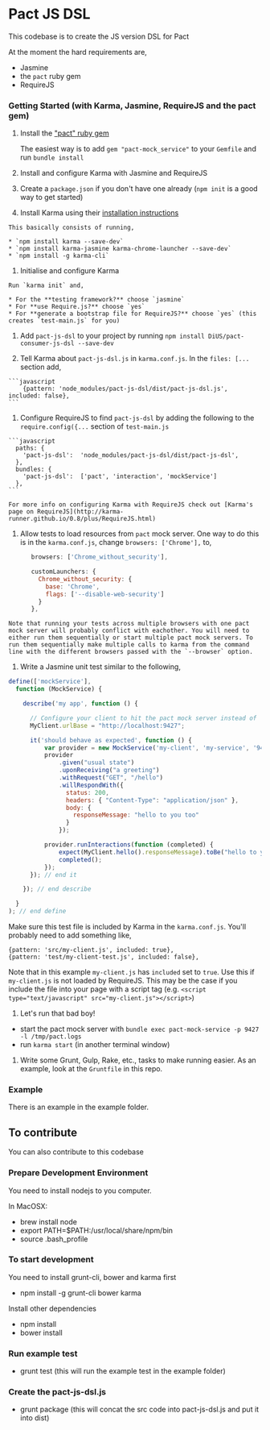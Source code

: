 Pact JS DSL
=========

This codebase is to create the JS version DSL for Pact

At the moment the hard requirements are,
- Jasmine
- the `pact` ruby gem
- RequireJS

### Getting Started (with Karma, Jasmine, RequireJS and the pact gem)

1. Install the ["pact" ruby gem](https://github.com/realestate-com-au/pact)

   The easiest way is to add `gem "pact-mock_service"` to your `Gemfile` and run `bundle install`
   
1. Install and configure Karma with Jasmine and RequireJS

  1. Create a `package.json` if you don't have one already (`npm init` is a good way to get started)

  1. Install Karma using their [installation instructions](http://karma-runner.github.io/0.12/intro/installation.html)
    
    This basically consists of running,

    * `npm install karma --save-dev`
    * `npm install karma-jasmine karma-chrome-launcher --save-dev`
    * `npm install -g karma-cli`

  1. Initialise and configure Karma
    
    Run `karma init` and,

    * For the **testing framework?** choose `jasmine`
    * For **use Require.js?** choose `yes`
    * For **generate a bootstrap file for RequireJS?** choose `yes` (this creates `test-main.js` for you)

  1. Add `pact-js-dsl` to your project by running `npm install DiUS/pact-consumer-js-dsl --save-dev`

  1. Tell Karma about `pact-js-dsl.js` in `karma.conf.js`. In the `files: [...` section add,

    ```javascript
        {pattern: 'node_modules/pact-js-dsl/dist/pact-js-dsl.js', included: false},
    ```

  1. Configure RequireJS to find `pact-js-dsl` by adding the following to the `require.config({...` section of `test-main.js`

    ```javascript
      paths: {
        'pact-js-dsl':  'node_modules/pact-js-dsl/dist/pact-js-dsl',
      },
      bundles: {
        'pact-js-dsl':  ['pact', 'interaction', 'mockService']
      },
    ```

    For more info on configuring Karma with RequireJS check out [Karma's page on RequireJS](http://karma-runner.github.io/0.8/plus/RequireJS.html)

  1. Allow tests to load resources from `pact` mock server. One way to do this is in the `karma.conf.js`, change `browsers: ['Chrome'],` to,
  
     ```javascript
        browsers: ['Chrome_without_security'],

        customLaunchers: {
          Chrome_without_security: {
            base: 'Chrome',
            flags: ['--disable-web-security']
          }
        },
     ```

    Note that running your tests across multiple browsers with one pact mock server will probably conflict with eachother. You will need to either run them sequentially or start multiple pact mock servers. To run them sequentially make multiple calls to karma from the command line with the different browsers passed with the `--browser` option.

1. Write a Jasmine unit test similar to the following,

  ```javascript
  define(['mockService'],
    function (MockService) {

      describe('my app', function () {

        // Configure your client to hit the pact mock server instead of 'production'
        MyClient.urlBase = "http://localhost:9427";

        it('should behave as expected', function () {
            var provider = new MockService('my-client', 'my-service', '9427');
            provider
                .given("usual state")
                .uponReceiving("a greeting")
                .withRequest("GET", "/hello")
                .willRespondWith({
                  status: 200,
                  headers: { "Content-Type": "application/json" },
                  body: {
                    responseMessage: "hello to you too"
                  }
                });

            provider.runInteractions(function (completed) {
                expect(MyClient.hello().responseMessage).toBe("hello to you too");
                completed();
            });
        }); // end it

      }); // end describe

    }
  ); // end define
  ```
  
  Make sure this test file is included by Karma in the `karma.conf.js`. You'll probably need to add something like,

  ```
  {pattern: 'src/my-client.js', included: true},
  {pattern: 'test/my-client-test.js', included: false},
  ```
  
  Note that in this example `my-client.js` has `included` set to `true`. Use this if `my-client.js` is not loaded by RequireJS. This may be the case if you include the file into your page with a script tag (e.g. `<script type="text/javascript" src="my-client.js"></script>`)
  
1. Let's run that bad boy!

  * start the pact mock server with `bundle exec pact-mock-service -p 9427 -l /tmp/pact.logs`
  * run `karma start` (in another terminal window)

1. Write some Grunt, Gulp, Rake, etc., tasks to make running easier. As an example, look at the `Gruntfile` in this repo.
  

### Example

There is an example in the example folder.  

To contribute
-----
You can also contribute to this codebase

### Prepare Development Environment

You need to install nodejs to you computer.

In MacOSX:

- brew install node
- export PATH=$PATH:/usr/local/share/npm/bin
- source .bash_profile

### To start development

You need to install grunt-cli, bower and karma first

- npm install -g grunt-cli bower karma

Install other dependencies

- npm install
- bower install

### Run example test

- grunt test (this will run the example test in the example folder)

### Create the pact-js-dsl.js

- grunt package (this will concat the src code into pact-js-dsl.js and put it into dist)
